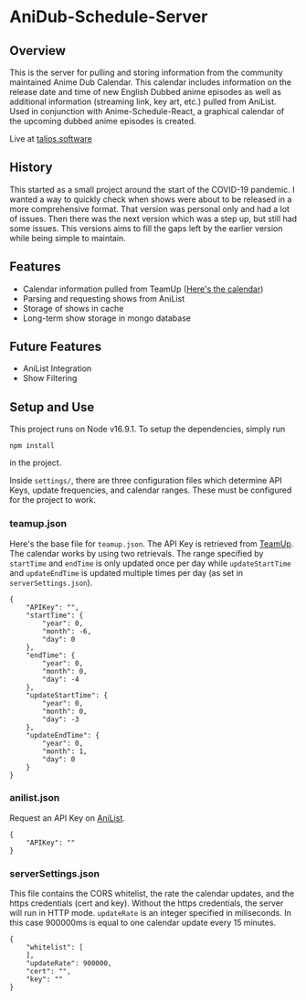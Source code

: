 # AniDub-Schedule-Server

## Overview
This is the server for pulling and storing information from the community maintained Anime Dub Calendar. This calendar includes information on the release date and time of new English Dubbed anime episodes as well as additional information (streaming link, key art, etc.) pulled from AniList. Used in conjunction with Anime-Schedule-React, a graphical calendar of the upcoming dubbed anime episodes is created.

Live at [talios.software](https://talios.software)

## History
This started as a small project around the start of the COVID-19 pandemic. I wanted a way to quickly check when shows were about to be released in a more comprehensive format. That version was personal only and had a lot of issues. Then there was the next version which was a step up, but still had some issues. This versions aims to fill the gaps left by the earlier version while being simple to maintain.

## Features
 - Calendar information pulled from TeamUp ([Here's the calendar](https://teamup.com/ksdhpfjcouprnauwda))
 - Parsing and requesting shows from AniList
 - Storage of shows in cache
 - Long-term show storage in mongo database

## Future Features
 - AniList Integration
 - Show Filtering

## Setup and Use
This project runs on Node v16.9.1. To setup the dependencies, simply run
```
npm install
```
 in the project.

Inside `settings/`, there are three configuration files which determine API Keys, update frequencies, and calendar ranges. These must be configured for the project to work.

### teamup.json
Here's the base file for `teamup.json`. The API Key is retrieved from [TeamUp](https://teamup.com/api-keys/request). The calendar works by using two retrievals. The range specified by `startTime` and `endTime` is only updated once per day while `updateStartTime` and `updateEndTime` is updated multiple times per day (as set in `serverSettings.json`).
```
{
    "APIKey": "",
    "startTime": {
        "year": 0,
        "month": -6,
        "day": 0
    },
    "endTime": {
        "year": 0,
        "month": 0,
        "day": -4
    },
    "updateStartTime": {
        "year": 0,
        "month": 0,
        "day": -3
    },
    "updateEndTime": {
        "year": 0,
        "month": 1,
        "day": 0
    }
}
```

### anilist.json
Request an API Key on [AniList](https://anilist.co).
```
{
    "APIKey": ""
}
```

### serverSettings.json
This file contains the CORS whitelist, the rate the calendar updates, and the https credentials (cert and key). Without the https credentials, the server will run in HTTP mode. `updateRate` is an integer specified in miliseconds. In this case 900000ms is equal to one calendar update every 15 minutes.
```
{
    "whitelist": [
    ],
    "updateRate": 900000,
    "cert": "",
    "key": ""
}
```